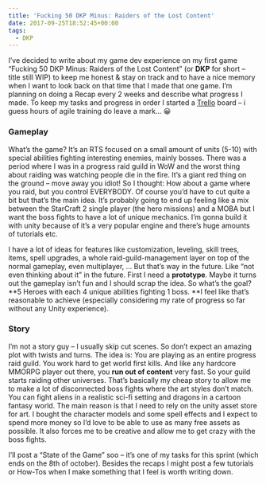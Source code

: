 ```yaml
---
title: 'Fucking 50 DKP Minus: Raiders of the Lost Content'
date: 2017-09-25T18:52:45+00:00
tags:
  - DKP
---
```

I&#8217;ve decided to write about my game dev experience on my first game &#8220;Fucking 50 DKP Minus: Raiders of the Lost Content&#8221; (or **DKP** for short &#8211; title still WIP) to keep me honest & stay on track and to have a nice memory when I want to look back on that time that I made that one game. I&#8217;m planning on doing a Recap every 2 weeks and describe what progress I made. To keep my tasks and progress in order I started a <a href="http://trello.com" target="_blank" rel="noopener">Trello</a> board &#8211; i guess hours of agile training do leave a mark&#8230; 😀

### Gameplay

What&#8217;s the game? It&#8217;s an RTS focused on a small amount of units (5-10) with special abilities fighting interesting enemies, mainly bosses. There was a period where I was in a progress raid guild in WoW and the worst thing about raiding was watching people die in the fire. It&#8217;s a giant red thing on the ground &#8211; move away you idiot! So I thought: How about a game where you raid, but you control EVERYBODY. Of course you&#8217;d have to cut quite a bit but that&#8217;s the main idea. It&#8217;s probably going to end up feeling like a mix between the StarCraft 2 single player (the hero missions) and a MOBA but I want the boss fights to have a lot of unique mechanics. I&#8217;m gonna build it with unity because of it&#8217;s a very popular engine and there&#8217;s huge amounts of tutorials etc.
  
I have a lot of ideas for features like customization, leveling, skill trees, items, spell upgrades, a whole raid-guild-management layer on top of the normal gameplay, even multiplayer, &#8230; But that&#8217;s way in the future. Like &#8220;not even thinking about it&#8221; in the future. First I need a **prototype**. Maybe it turns out the gameplay isn&#8217;t fun and I should scrap the idea. So what&#8217;s the goal? **5 Heroes with each 4 unique abilities fighting 1 boss. **I feel like that&#8217;s reasonable to achieve (especially considering my rate of progress so far without any Unity experience).

### Story

I&#8217;m not a story guy &#8211; I usually skip cut scenes. So don&#8217;t expect an amazing plot with twists and turns. The idea is: You are playing as an entire progress raid guild. You work hard to get world first kills. And like any hardcore MMORPG player out there, you **run out of content** very fast. So your guild starts raiding other universes. That&#8217;s basically my cheap story to allow me to make a lot of disconnected boss fights where the art styles don&#8217;t match. You can fight aliens in a realistic sci-fi setting and dragons in a cartoon fantasy world. The main reason is that I need to rely on the unity asset store for art. I bought the character models and some spell effects and I expect to spend more money so I&#8217;d love to be able to use as many free assets as possible. It also forces me to be creative and allow me to get crazy with the boss fights.

I&#8217;ll post a &#8220;State of the Game&#8221; soo &#8211; it&#8217;s one of my tasks for this sprint (which ends on the 8th of october). Besides the recaps I might post a few tutorials or How-Tos when I make something that I feel is worth writing down.
